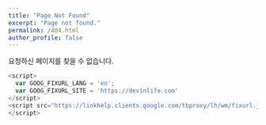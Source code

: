 ```yaml
---
title: "Page Not Found"
excerpt: "Page not found."
permalink: /404.html
author_profile: false
---
```




요청하신 페이지를 찾을 수 없습니다.

```javascript
<script>
  var GOOG_FIXURL_LANG = 'en';
  var GOOG_FIXURL_SITE = 'https://devinlife.com'
</script>
<script src="https://linkhelp.clients.google.com/tbproxy/lh/wm/fixurl.js">
</script>
```
